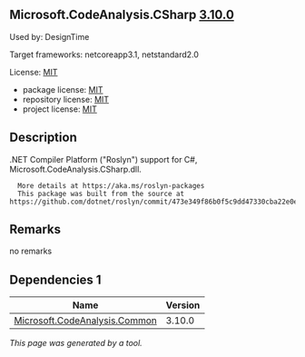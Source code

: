 Microsoft.CodeAnalysis.CSharp [3.10.0](https://www.nuget.org/packages/Microsoft.CodeAnalysis.CSharp/3.10.0)
--------------------

Used by: DesignTime

Target frameworks: netcoreapp3.1, netstandard2.0

License: [MIT](../../../../licenses/mit) 

- package license: [MIT](https://licenses.nuget.org/MIT) 
- repository license: [MIT](https://github.com/dotnet/roslyn) 
- project license: [MIT](https://github.com/dotnet/roslyn) 

Description
-----------
.NET Compiler Platform ("Roslyn") support for C#, Microsoft.CodeAnalysis.CSharp.dll.
    
      More details at https://aka.ms/roslyn-packages
      This package was built from the source at https://github.com/dotnet/roslyn/commit/473e349f86b0f5c9dd47330cba22e0ea225c85a5.

Remarks
-----------
no remarks


Dependencies 1
-----------

|Name|Version|
|----------|:----|
|[Microsoft.CodeAnalysis.Common](../../../../packages/nuget.org/microsoft.codeanalysis.common/3.10.0)|3.10.0|

*This page was generated by a tool.*